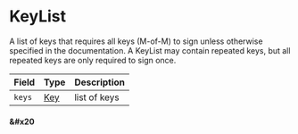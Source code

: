 # KeyList

A list of keys that requires all keys (M-of-M) to sign unless otherwise specified in the documentation. A KeyList may contain repeated keys, but all repeated keys are only required to sign once.

| Field  | Type            | Description  |
| ------ | --------------- | ------------ |
| `keys` | ​[Key](key.md)​ | list of keys |

#### \&#x20 <a href="#undefined" id="undefined"></a>
